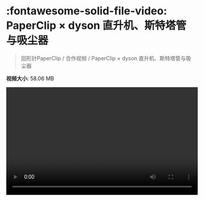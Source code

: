 # :fontawesome-solid-file-video: PaperClip × dyson 直升机、斯特塔管与吸尘器

> 回形针PaperClip / 合作视频 / PaperClip × dyson 直升机、斯特塔管与吸尘器

**视频大小**: 58.06 MB

<video id="V-04d77b3008b93ff020925c6aa16f4bca" width="512" height="288" preload="none" playsinline webkit-playsinline></video>